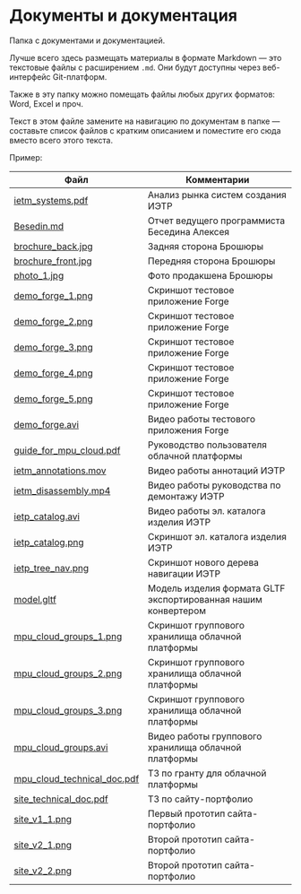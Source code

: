 # Документы и документация

Папка с документами и документацией.

Лучше всего здесь размещать материалы в формате Markdown — это текстовые файлы с расширением `.md`. Они будут доступны через веб-интерфейс Git-платформ.

Также в эту папку можно помещать файлы любых других форматов: Word, Excel и проч.

Текст в этом файле замените на навигацию по документам в папке — составьте список файлов с кратким описанием и поместите его сюда вместо всего этого текста.

Пример:

| Файл                                     | Комментарии                                  |
|------------------------------------------|----------------------------------------------|
| [ietm_systems.pdf](ietm_systems.pdf)                 | Анализ рынка систем создания ИЭТР |
| [Besedin.md](Besedin.md)                 | Отчет ведущего программиста Беседина Алексея |
| [brochure_back.jpg](brochure_back.jpg)   | Задняя сторона Брошюры                       |
| [brochure_front.jpg](brochure_front.jpg) | Передняя сторона Брошюры                     |
| [photo_1.jpg](photo_1.jpg)       | Фото продакшена Брошюры   |
| [demo_forge_1.png](demo_forge_1.png)     | Скриншот тестовое приложение Forge               |
| [demo_forge_2.png](demo_forge_2.png)     | Скриншот тестовое приложение Forge               |
| [demo_forge_3.png](demo_forge_3.png)     | Скриншот тестовое приложение Forge               |
| [demo_forge_4.png](demo_forge_4.png)     | Скриншот тестовое приложение Forge               |
| [demo_forge_5.png](demo_forge_5.png)     | Скриншот тестовое приложение Forge               |
| [demo_forge.avi](demo_forge_1.png)       | Видео работы тестового приложения Forge     |
| [guide_for_mpu_cloud.pdf](guide_for_mpu_cloud.pdf)       | Руководство пользователя облачной платформы     |
| [ietm_annotations.mov](ietm_annotations.mov)       | Видео работы аннотаций ИЭТР    |
| [ietm_disassembly.mp4](ietm_disassembly.mp4)       | Видео работы руководства по демонтажу ИЭТР    |
| [ietp_catalog.avi](ietm_catalog.avi)       | Видео работы эл. каталога изделия ИЭТР    |
| [ietp_catalog.png](ietm_catalog.png)       | Скриншот эл. каталога изделия ИЭТР    |
| [ietp_tree_nav.png](ietp_tree_nav.png)       | Скриншот нового дерева навигации ИЭТР    |
| [model.gltf](model.gltf)       | Модель изделия формата GLTF экспортированная нашим конвертером    |
| [mpu_cloud_groups_1.png](mpu_cloud_groups_1.png)       | Скриншот группового хранилища облачной платформы    |
| [mpu_cloud_groups_2.png](mpu_cloud_groups_2.png)       | Скриншот группового хранилища облачной платформы    |
| [mpu_cloud_groups_3.png](mpu_cloud_groups_3.png)       | Скриншот группового хранилища облачной платформы    |
| [mpu_cloud_groups.avi](mpu_cloud_groups.avi)       | Видео работы группового хранилища облачной платформы    |
| [mpu_cloud_technical_doc.pdf](mpu_cloud_technical_doc.pdf)       | ТЗ по гранту для облачной платформы   |
| [site_technical_doc.pdf](site_technical_doc.pdf)       | ТЗ по сайту-портфолио   |
| [site_v1_1.png](site_v1_1.png)       | Первый прототип сайта-портфолио  |
| [site_v2_1.png](site_v2_1.png)       | Второй прототип сайта-портфолио  |
| [site_v2_2.png](site_v2_2.png)       | Второй прототип сайта-портфолио  |

